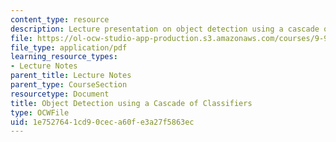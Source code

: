 ```yaml
---
content_type: resource
description: Lecture presentation on object detection using a cascade of classifiers.
file: https://ol-ocw-studio-app-production.s3.amazonaws.com/courses/9-913-pattern-recognition-for-machine-vision-fall-2004/1e7527641cd90ceca60fe3a27f5863ec_obj_detect_lec.pdf
file_type: application/pdf
learning_resource_types:
- Lecture Notes
parent_title: Lecture Notes
parent_type: CourseSection
resourcetype: Document
title: Object Detection using a Cascade of Classifiers
type: OCWFile
uid: 1e752764-1cd9-0cec-a60f-e3a27f5863ec
---
```

